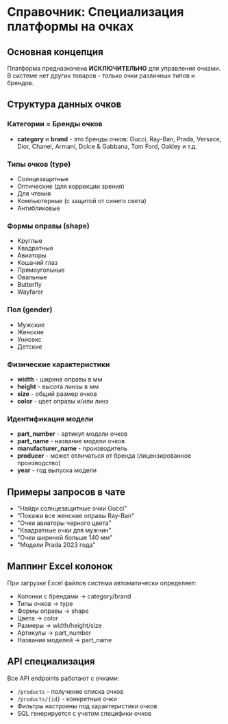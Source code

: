 # Справочник: Специализация платформы на очках

## Основная концепция
Платформа предназначена **ИСКЛЮЧИТЕЛЬНО** для управления очками. В системе нет других товаров - только очки различных типов и брендов.

## Структура данных очков

### Категории = Бренды очков
- **category** и **brand** - это бренды очков: Gucci, Ray-Ban, Prada, Versace, Dior, Chanel, Armani, Dolce & Gabbana, Tom Ford, Oakley и т.д.

### Типы очков (type)
- Солнцезащитные
- Оптические (для коррекции зрения)
- Для чтения
- Компьютерные (с защитой от синего света)
- Антибликовые

### Формы оправы (shape)
- Круглые
- Квадратные
- Авиаторы
- Кошачий глаз
- Прямоугольные
- Овальные
- Butterfly
- Wayfarer

### Пол (gender)
- Мужские
- Женские
- Унисекс
- Детские

### Физические характеристики
- **width** - ширина оправы в мм
- **height** - высота линзы в мм
- **size** - общий размер очков
- **color** - цвет оправы и/или линз

### Идентификация модели
- **part_number** - артикул модели очков
- **part_name** - название модели очков
- **manufacturer_name** - производитель
- **producer** - может отличаться от бренда (лицензированное производство)
- **year** - год выпуска модели

## Примеры запросов в чате
- "Найди солнцезащитные очки Gucci"
- "Покажи все женские оправы Ray-Ban"
- "Очки авиаторы черного цвета"
- "Квадратные очки для мужчин"
- "Очки шириной больше 140 мм"
- "Модели Prada 2023 года"

## Маппинг Excel колонок
При загрузке Excel файлов система автоматически определяет:
- Колонки с брендами → category/brand
- Типы очков → type
- Формы оправы → shape
- Цвета → color
- Размеры → width/height/size
- Артикулы → part_number
- Названия моделей → part_name

## API специализация
Все API endpoints работают с очками:
- `/products` - получение списка очков
- `/products/{id}` - конкретные очки
- Фильтры настроены под характеристики очков
- SQL генерируется с учетом специфики очков
